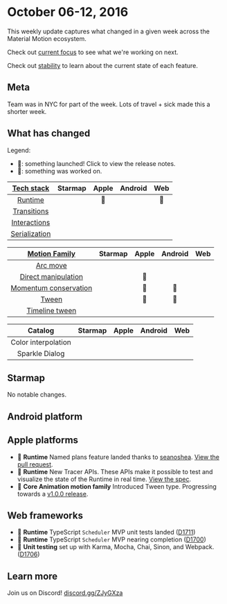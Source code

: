# October 06-12, 2016

This weekly update captures what changed in a given week across the Material Motion ecosystem.

Check out [current focus](current_focus.md) to see what we're working on next.

Check out [stability](stability.md) to learn about the current state of each feature.

## Meta

Team was in NYC for part of the week. Lots of travel + sick made this a shorter week.

## What has changed

Legend:

- 🎉: something launched! Click to view the release notes.
- 📝: something was worked on.

| [Tech stack](https://material-motion.gitbooks.io/material-motion-starmap/content/specifications/#tech-stack)    | Starmap | Apple | Android | Web |
|:-------------:|:-------:|:-----:|:-------:|:---:|
| [Runtime](https://material-motion.gitbooks.io/material-motion-starmap/content/specifications/runtime/)       | &nbsp; | 📝 | &nbsp; | 📝 |
| [Transitions](https://material-motion.gitbooks.io/material-motion-starmap/content/specifications/transitions.html)   | &nbsp; | &nbsp; | &nbsp; | &nbsp; |
| [Interactions](https://material-motion.gitbooks.io/material-motion-starmap/content/specifications/interactions.html)  | &nbsp; | &nbsp; | &nbsp; | &nbsp; |
| [Serialization](https://material-motion.gitbooks.io/material-motion-starmap/content/specifications/serialization.html) | &nbsp; | &nbsp; | &nbsp; | &nbsp; |

| [Motion Family](https://material-motion.gitbooks.io/material-motion-starmap/content/specifications/motion-family.html)       | Starmap | Apple | Android | Web |
|:-------------------:|:-------:|:-----:|:-------:|:---:|
| [Arc move](https://material-motion.gitbooks.io/material-motion-starmap/content/specifications/motion_family/arc_move.html)            | &nbsp; | &nbsp; | &nbsp; | &nbsp; |
| [Direct manipulation](https://material-motion.gitbooks.io/material-motion-starmap/content/specifications/motion_family/direct_manipulation.html) | &nbsp; | 📝 | &nbsp; | &nbsp; |
| [Momentum conservation](https://material-motion.gitbooks.io/material-motion-starmap/content/specifications/motion_family/momentum_conservation.html) | &nbsp; | 📝 | 📝 | &nbsp; |
| [Tween](https://material-motion.gitbooks.io/material-motion-starmap/content/specifications/motion_family/tween.html)               | &nbsp; | 📝 |  📝 | &nbsp; |
| [Timeline tween](https://material-motion.gitbooks.io/material-motion-starmap/content/specifications/motion_family/timeline_tween.html)      | &nbsp; | &nbsp; | &nbsp; | &nbsp; |

| Catalog | Starmap | Apple  | Android | Web    |
|:-------:|:------:|:------:|:-------:|:------:|
|  Color interpolation | &nbsp; | &nbsp; |  &nbsp; | &nbsp; |
|  Sparkle Dialog | &nbsp; | &nbsp; |  &nbsp; | &nbsp; |

## Starmap

No notable changes.

## Android platform

## Apple platforms

- 🎉 **Runtime** Named plans feature landed thanks to [seanoshea](https://github.com/seanoshea). [View the pull request](https://github.com/material-motion/material-motion-runtime-objc/pull/88).
- 🎉 **Runtime** New Tracer APIs. These APIs make it possible to test and visualize the state of the Runtime in real time. [View the spec](https://material-motion.gitbooks.io/material-motion-starmap/content/specifications/runtime/scheduler_tracing.html).
- 📝 **Core Animation motion family** Introduced Tween type. Progressing towards a [v1.0.0 release](https://github.com/material-motion/material-motion-family-coreanimation-swift/milestone/2).

## Web frameworks

- 🎉 **Runtime** TypeScript `Scheduler` MVP unit tests landed ([D1711](http://codereview.cc/D1711))
- 📝 **Runtime** TypeScript `Scheduler` MVP nearing completion ([D1700](http://codereview.cc/D1700))
- 🎉 **Unit testing** set up with Karma, Mocha, Chai, Sinon, and Webpack. ([D1706](http://codereview.cc/D1706))

## Learn more

Join us on Discord! [discord.gg/ZJyGXza](https://discord.gg/ZJyGXza)

